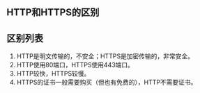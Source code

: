 ## HTTP和HTTPS的区别


## 区别列表

1. HTTP是明文传输的，不安全；HTTPS是加密传输的，非常安全。
2. HTTP使用80端口，HTTPS使用443端口。
3. HTTP较快，HTTPS较慢。
4. HTTPS的证书一般需要购买（但也有免费的），HTTP不需要证书。